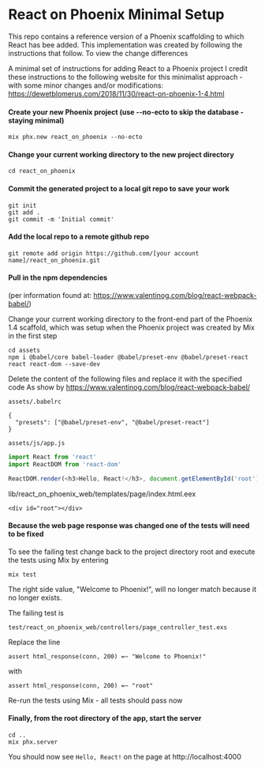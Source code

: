# React on Phoenix Minimal Setup
This repo contains a reference version of a Phoenix scaffolding to which React has bee added. This implementation was created by following the instructions that follow. To view the change differences

A minimal set of instructions for adding React to a Phoenix project
I credit these instructions to the following website for this minimalist approach - with some minor changes and/or modifications:
https://dewetblomerus.com/2018/11/30/react-on-phoenix-1-4.html

#### Create your new Phoenix project (use --no-ecto to skip the database - staying minimal)
```
mix phx.new react_on_phoenix --no-ecto
```
#### Change your current working directory to the new project directory
```
cd react_on_phoenix
```
#### Commit the generated project to a local git repo to save your work
```
git init
git add .
git commit -m 'Initial commit'
```
#### Add the local repo to a remote github repo
```
git remote add origin https://github.com/[your account name]/react_on_phoenix.git
```
#### Pull in the npm dependencies
(per information found at: https://www.valentinog.com/blog/react-webpack-babel/)

Change your current working directory to the front-end part of the Phoenix 1.4 scaffold, which was setup when the Phoenix project was created by Mix in the first step
```
cd assets 
npm i @babel/core babel-loader @babel/preset-env @babel/preset-react react react-dom --save-dev
```
Delete the content of the following files and replace it with the specified code
As show by https://www.valentinog.com/blog/react-webpack-babel/

```
assets/.babelrc
```
```
{
  "presets": ["@babel/preset-env", "@babel/preset-react"]
}
```
```
assets/js/app.js
```
```javascript
import React from 'react'
import ReactDOM from 'react-dom'

ReactDOM.render(<h3>Hello, React!</h3>, document.getElementById('root'))
```
lib/react_on_phoenix_web/templates/page/index.html.eex
```
<div id="root"></div>
```
#### Because the web page response was changed one of the tests will need to be fixed

To see the failing test change back to the project directory root and execute the tests using Mix by entering
```
mix test
```
The right side value, "Welcome to Phoenix!", will no longer match because it no longer exists.

The failing test is
```
test/react_on_phoenix_web/controllers/page_controller_test.exs
```
Replace the line 
```
assert html_response(conn, 200) =~ "Welcome to Phoenix!"
```
with
```
assert html_response(conn, 200) =~ "root"
```
Re-run the tests using Mix - all tests should pass now

#### Finally, from the root directory of the app, start the server
```
cd ..
mix phx.server
```
You should now see ```Hello, React!``` on the page at http://localhost:4000
